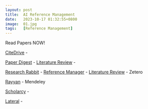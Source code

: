 ```yaml
---
layout: post
title:  AI Reference Management
date:   2023-10-17 01:32:55+0800
image:  01.jpg
tags:   [Reference Management]
---
```


Read Papers NOW!

[CiteDrive](https://www.citedrive.com/en/) - 


[Paper Digest](https://www.paperdigest.org) - 
[Literature Review](https://www.paperdigest.org/review/) - 

[Research Rabbit](https://www.researchrabbit.ai) - 
[Reference Manager]() - 
[Literature Review](https://www.paperdigest.org/review/) - 
Zetero

[Rayyan]() - 
Mendeley

[Scholarcy]() - 

[Lateral]() - 


